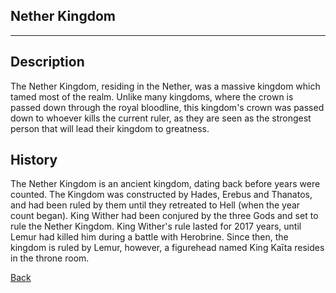 ## Nether Kingdom
---
## Description
The Nether Kingdom, residing in the Nether, was a massive kingdom which tamed most of the realm. Unlike many kingdoms, where the crown is passed down through the royal bloodline, this kingdom's crown was passed down to whoever kills the current ruler, as they are seen as the strongest person that will lead their kingdom to greatness.

## History
The Nether Kingdom is an ancient kingdom, dating back before years were counted. The Kingdom was constructed by Hades, Erebus and Thanatos, and had been ruled by them until they retreated to Hell (when the year count began). King Wither had been conjured by the three Gods and set to rule the Nether Kingdom. King Wither's rule lasted for 2017 years, until Lemur had killed him during a battle with Herobrine. Since then, the kingdom is ruled by Lemur, however, a figurehead named King Kaīta resides in the throne room. 

[Back](https://lemurkolachnik.github.io/Legend-of-Lemur/lore/lore)
